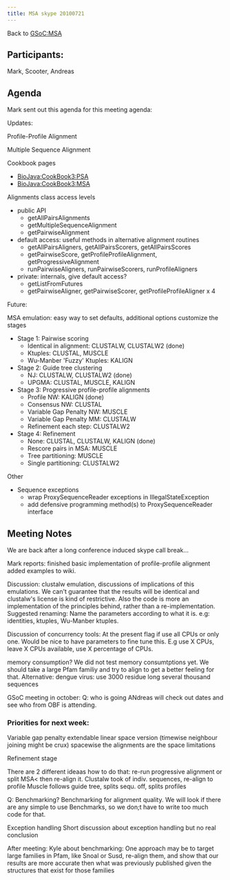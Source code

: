 ```yaml
---
title: MSA skype 20100721
---
```


Back to <GSoC:MSA>

Participants:
-------------

Mark, Scooter, Andreas

Agenda
------

Mark sent out this agenda for this meeting agenda:

Updates:

Profile-Profile Alignment

Multiple Sequence Alignment

Cookbook pages

-   <BioJava:CookBook3:PSA>
-   <BioJava:CookBook3:MSA>

Alignments class access levels

-   public API
    -   getAllPairsAlignments
    -   getMultipleSequenceAlignment
    -   getPairwiseAlignment
-   default access: useful methods in alternative alignment routines
    -   getAllPairsAligners, getAllPairsScorers, getAllPairsScores
    -   getPairwiseScore, getProfileProfileAlignment,
        getProgressiveAlignment
    -   runPairwiseAligners, runPairwiseScorers, runProfileAligners
-   private: internals, give default access?
    -   getListFromFutures
    -   getPairwiseAligner, getPairwiseScorer, getProfileProfileAligner
        x 4

Future:

MSA emulation: easy way to set defaults, additional options customize
the stages

-   Stage 1: Pairwise scoring
    -   Identical in alignment: CLUSTALW, CLUSTALW2 (done)
    -   Ktuples: CLUSTAL, MUSCLE
    -   Wu-Manber 'Fuzzy' Ktuples: KALIGN
-   Stage 2: Guide tree clustering
    -   NJ: CLUSTALW, CLUSTALW2 (done)
    -   UPGMA: CLUSTAL, MUSCLE, KALIGN
-   Stage 3: Progressive profile-profile alignments
    -   Profile NW: KALIGN (done)
    -   Consensus NW: CLUSTAL
    -   Variable Gap Penalty NW: MUSCLE
    -   Variable Gap Penalty MM: CLUSTALW
    -   Refinement each step: CLUSTALW2
-   Stage 4: Refinement
    -   None: CLUSTAL, CLUSTALW, KALIGN (done)
    -   Rescore pairs in MSA: MUSCLE
    -   Tree partitioning: MUSCLE
    -   Single partitioning: CLUSTALW2

Other

-   Sequence exceptions
    -   wrap ProxySequenceReader exceptions in IllegalStateException
    -   add defensive programming method(s) to ProxySequenceReader
        interface

Meeting Notes
-------------

We are back after a long conference induced skype call break...

Mark reports: finished basic implementation of profile-profile alignment
added examples to wiki.

Discussion: clustalw emulation, discussions of implications of this
emulations. We can't guarantee that the results will be identical and
clustalw's license is kind of restrictive. Also the code is more an
implementation of the principles behind, rather than a
re-implementation. Suggested renaming: Name the parameters according to
what it is. e.g: identities, ktuples, Wu-Manber ktuples.

Discussion of concurrency tools: At the present flag if use all CPUs or
only one. Would be nice to have parameters to fine tune this. E.g use X
CPUs, leave X CPUs available, use X percentage of CPUs.

memory consumption? We did not test memory consumtptions yet. We should
take a large Pfam familiy and try to align to get a better feeling for
that. Alternative: dengue virus: use 3000 residue long several thousand
sequences

GSoC meeting in october: Q: who is going ANdreas will check out dates
and see who from OBF is attending.

### Priorities for next week:

Variable gap penalty extendable linear space version (timewise neighbour
joining might be crux) spacewise the alignments are the space
limitations

Refinement stage

There are 2 different ideaas how to do that: re-run progressive
alignment or split MSA\< then re-align it. Clustalw took of indiv.
sequences, re-align to profile Muscle follows guide tree, splits sequ.
off, splits profiles

Q: Benchmarking? Benchmarking for alignment quality. We will look if
there are any simple to use Benchmarks, so we don;t have to write too
much code for that.

Exception handling Short discussion about exception handling but no real
conclusion

After meeting: Kyle about benchmarking: One approach may be to target
large families in Pfam, like Snoal or Susd, re-align them, and show that
our results are more accurate then what was previously published given
the structures that exist for those families
